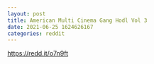 ```yaml
--- 
layout: post 
title: American Multi Cinema Gang Hodl Vol 3 
date: 2021-06-25 1624626167 
categories: reddit 
--- 
```

https://redd.it/o7n9ft